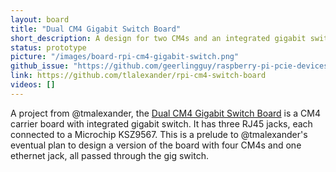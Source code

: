 ```yaml
---
layout: board
title: "Dual CM4 Gigabit Switch Board"
short_description: A design for two CM4s and an integrated gigabit switch.
status: prototype
picture: "/images/board-rpi-cm4-gigabit-switch.png"
github_issue: "https://github.com/geerlingguy/raspberry-pi-pcie-devices/issues/178"
link: https://github.com/tlalexander/rpi-cm4-switch-board
videos: []
---
```

A project from @tmalexander, the [Dual CM4 Gigabit Switch Board](https://github.com/tlalexander/rpi-cm4-switch-board) is a CM4 carrier board with integrated gigabit switch. It has three RJ45 jacks, each connected to a Microchip KSZ9567. This is a prelude to @tmalexander's eventual plan to design a version of the board with four CM4s and one ethernet jack, all passed through the gig switch.
